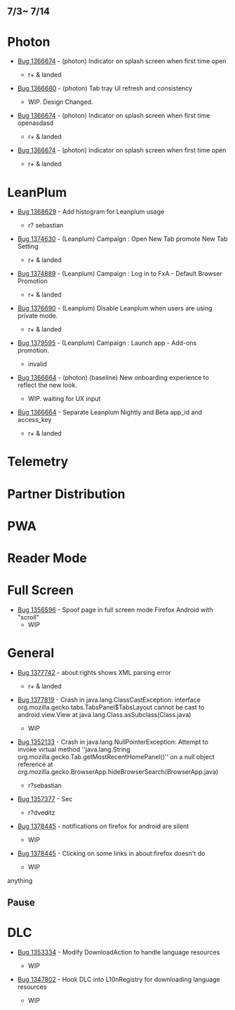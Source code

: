 ## 7/3~ 7/14
# Photon

- [Bug 1366674](https://bugzilla.mozilla.org/show_bug.cgi?id=1366674) - (photon) Indicator on splash screen when first time open
    - r+ & landed	

- [Bug 1366680](https://bugzilla.mozilla.org/show_bug.cgi?id=1366680) - (photon) Tab tray UI refresh and consistency
    - WIP. Design Changed.

- [Bug 1366674](https://bugzilla.mozilla.org/show_bug.cgi?id=1366674) - (photon) Indicator on splash screen when first time openasdasd
    - r+ & landed	

- [Bug 1366674](https://bugzilla.mozilla.org/show_bug.cgi?id=1366674) - (photon) Indicator on splash screen when first time open
    - r+ & landed	    


# LeanPlum
- [Bug 1368629](https://bugzilla.mozilla.org/show_bug.cgi?id=1368629) - Add histogram for Leanplum usage
    - r? sebastian
   
- [Bug 1374630](https://bugzilla.mozilla.org/show_bug.cgi?id=1374630) - (Leanplum) Campaign : Open New Tab promote New Tab Setting
    - r+ & landed

- [Bug 1374889](https://bugzilla.mozilla.org/show_bug.cgi?id=1368629) - (Leanplum) Campaign : Log in to FxA - Default Browser Promotion
    - r+ & landed

- [Bug 1376690](https://bugzilla.mozilla.org/show_bug.cgi?id=1376690) - (Leanplum) Disable Leanplum when users are using private mode.
    - r+ & landed

- [Bug 1379595](https://bugzilla.mozilla.org/show_bug.cgi?id=1379595) - (Leanplum) Campaign : Launch app - Add-ons promotion.
    - invalid
    
- [Bug 1366664](https://bugzilla.mozilla.org/show_bug.cgi?id=1366664) - (photon) (baseline) New onboarding experience to reflect the new look.
    - WIP. waiting for UX input

- [Bug 1366664](https://bugzilla.mozilla.org/show_bug.cgi?id=1366664) - Separate Leanplum Nightly and Beta app_id and access_key
    - r+ & landed
    
# Telemetry    
# Partner Distribution
# PWA
# Reader Mode
# Full Screen
- [Bug 1356596](https://bugzilla.mozilla.org/show_bug.cgi?id=1356596) - Spoof page in full screen mode Firefox Android with "scroll"
    - WIP

# General

- [Bug 1377742](https://bugzilla.mozilla.org/show_bug.cgi?id=1377742) - about:rights shows XML parsing error
    - r+ & landed

- [Bug 1377819](https://bugzilla.mozilla.org/show_bug.cgi?id=1377819) - Crash in java.lang.ClassCastException: interface org.mozilla.gecko.tabs.TabsPanel$TabsLayout cannot be cast to android.view.View at java.lang.Class.asSubclass(Class.java)
    - WIP

- [Bug 1352133](https://bugzilla.mozilla.org/show_bug.cgi?id=1352133) - Crash in java.lang.NullPointerException: Attempt to invoke virtual method ''java.lang.String org.mozilla.gecko.Tab.getMostRecentHomePanel()'' on a null object reference at org.mozilla.gecko.BrowserApp.hideBrowserSearch(BrowserApp.java)
    - r?sebastian

- [Bug 1357377](https://bugzilla.mozilla.org/show_bug.cgi?id=1352133) - Sec
    - r?dveditz
    
- [Bug 1378445](https://bugzilla.mozilla.org/show_bug.cgi?id=1378445) - notifications on firefox for android are silent    
   - WIP

- [Bug 1378445](https://bugzilla.mozilla.org/show_bug.cgi?id=1378445) - Clicking on some links in about:firefox doesn't do 
   - WIP

anything

## Pause
# DLC
- [Bug 1353334](https://bugzilla.mozilla.org/show_bug.cgi?id=1353334) - Modify DownloadAction to handle language resources
    - WIP
    
- [Bug 1347802](https://bugzilla.mozilla.org/show_bug.cgi?id=1347802) - Hook DLC into L10nRegistry for downloading language resources
    - WIP
